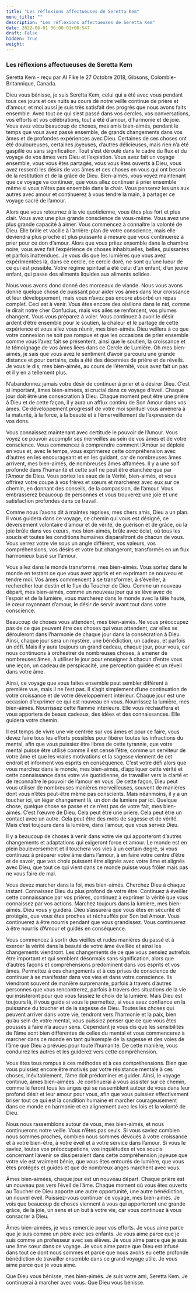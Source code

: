 ```yaml
---
title: "Les réflexions affectueuses de Seretta Kem"
menu_title: ""
description: "Les réflexions affectueuses de Seretta Kem"
date: 2022-06-01 06:00:01+00:547
draft: False
hidden: True
weight:
---
```

### Les réflexions affectueuses de Seretta Kem

Seretta Kem - reçu par Al Fike le 27 Octobre 2018, Gibsons, Colombie-Britannique, Canada.

Dieu vous bénisse, je suis Seretta Kem, celui qui a été avec vous pendant tous ces jours et ces nuits au cours de notre veille continue de prière et d’amour, et moi aussi je suis très satisfait des progrès que nous avons faits ensemble. Avec tout ce qui s’est passé dans vos cercles, vos conversations, vos efforts et vos célébrations, tout a été d’amour, d’harmonie et de joie. Vous avez vécu beaucoup de choses, mes amis bien-aimés, pendant le temps que vous avez passé ensemble, de grands changements dans vos âmes et de profondes expériences avec Dieu. Certaines de ces choses ont été douloureuses, certaines joyeuses, d’autres délicieuses, mais rien n’a été gaspillé ou sans signification. Tout s’est déroulé dans le cadre du flux et du voyage de vos âmes vers Dieu et l’expiation. Vous avez fait un voyage ensemble, vous vous êtes partagés, vous vous êtes ouverts à Dieu, vous avez ressenti les désirs de vos âmes et ces choses en vous qui ont besoin de la restitution et de la grâce de Dieu. Bien-aimés, vous voyez maintenant que ce voyage va continuer, que vous allez continuer à prier ensemble même si vous n’êtes pas ensemble dans la chair. Vous penserez les uns aux autres avec amour et continuerez à vous tendre la main, à partager ce voyage sacré de l’amour.

Alors que vous retournez à la vie quotidienne, vous êtes plus fort et plus clair. Vous avez une plus grande conscience de vous-même. Vous avez une plus grande capacité à aimer. Vous commencez à connaître la volonté de Dieu. Elle brille et vacille à l’arrière-plan de votre conscience, mais elle deviendra plus proche et plus puissante à mesure que vous continuerez à prier pour ce don d’amour. Alors que vous priiez ensemble dans la chambre noire, vous avez fait l’expérience de choses inhabituelles, belles, puissantes et parfois inattendues. Je vous dis que les lumières que vous avez expérimentées là, dans ce cercle, ce cercle doré, ne sont qu’une lueur de ce qui est possible. Votre régime spirituel a été celui d’un enfant, d’un jeune enfant, qui passe des aliments liquides aux aliments solides.

Nous vous avons donc donné des morceaux de viande. Nous vous avons donné quelque chose de puissant pour aider vos âmes dans leur croissance et leur développement, mais vous n’avez pas encore absorbé un repas complet. Ceci est à venir. Vous êtes encore des oisillons dans le nid, comme le dirait notre cher Confucius, mais vos ailes se renforcent, vos plumes changent. Vous vous préparez à voler. Vous continuez à avoir le désir ardent d’être ensemble pour le soutien, la chaleur et le partage de cette expérience et vous allez vous réunir, mes bien-aimés. Dieu veillera à ce que votre connexion ne soit pas rompue et que les occasions de prier ensemble comme vous l’avez fait se présentent, ainsi que le soutien, la croissance et le témoignage de vos âmes liées dans ce Cercle de Lumière. Oh mes bien-aimés, je sais que vous avez le sentiment d’avoir parcouru une grande distance et pour certains, cela a été des décennies de prière et de réveils. Je vous le dis, mes bien-aimés, au cours de l’éternité, vous avez fait un pas et il y en a tellement plus.

N’abandonnez jamais votre désir de continuer à prier et à désirer Dieu. C’est si important, âmes bien-aimées, si crucial dans ce voyage d’éveil. Chaque jour doit être une consécration à Dieu. Chaque moment peut être une prière à Dieu et de cette façon, il y aura un afflux continu de Son Amour dans vos âmes. Ce développement progressif de votre moi spirituel vous amènera à la maturité, à la force, à la beauté et à l’émerveillement de l’expression de vos dons.

Vous connaissez maintenant avec certitude le pouvoir de l’Amour. Vous voyez ce pouvoir accomplir ses merveilles au sein de vos âmes et de votre conscience. Vous commencez à comprendre comment l’Amour se déploie en vous et, avec le temps, vous exprimerez cette compréhension avec d’autres en les encourageant et en les guidant, car de nombreuses âmes arrivent, mes bien-aimés, de nombreuses âmes affamées. Il y a une soif profonde dans l’humanité et cette soif ne peut être étanchée que par l’Amour de Dieu. Vous portez les eaux de la Vérité, bien-aimés, et vous offrirez votre coupe à vos frères et sœurs et marcherez avec eux sur ce chemin, en donnant des conseils, de la compassion, de l’amour. Vous embrasserez beaucoup de personnes et vous trouverez une joie et une satisfaction profondes dans ce travail.

Comme nous l’avons dit à maintes reprises, mes chers amis, Dieu a un plan. Il vous guidera dans ce voyage, ce chemin qui vous est désigné, ce déversement volontaire d’amour et de vérité, de guérison et de grâce, où la joie brûle dans vos cœurs, mes bien-aimés, brûle avec éclat, où tous les soucis et toutes les conditions humaines disparaîtront de chacun de vous. Vous verrez votre vie sous un angle différent, vos valeurs, vos compréhensions, vos désirs et votre but changeront, transformés en un flux harmonieux basé sur l’amour.

Vous allez dans le monde transformé, mes bien-aimés. Vous sortez dans le monde en testant ce que vous avez appris et en exprimant ce nouveau et tendre moi. Vos âmes commencent à se transformer, à s’éveiller, à rechercher leur destin et le flux du Toucher de Dieu. Comme un nouveau départ, mes bien-aimés, comme un nouveau jour qui se lève avec de l’espoir et de la lumière, vous marcherez dans le monde avec la tête haute, le cœur rayonnant d’amour, le désir de servir avant tout dans votre conscience.

Beaucoup de choses vous attendent, mes bien-aimés. Ne vous préoccupez pas de ce que peuvent être ces choses qui vous attendent, car elles se dérouleront dans l’harmonie de chaque jour dans la consécration à Dieu. Ainsi, chaque jour sera un mystère, une bénédiction, un cadeau, et parfois un défi. Mais il y aura toujours un grand cadeau, chaque jour, pour vous, car nous continuons à orchestrer de nombreuses choses, à amener de nombreuses âmes, à utiliser le jour pour enseigner à chacun d’entre vous une leçon, un cadeau de perspicacité, une perception guidée et un réveil dans votre âme.

Ainsi, ce voyage que vous faites ensemble peut sembler différent à première vue, mais il ne l’est pas. Il s’agit simplement d’une continuation de votre croissance et de votre développement intérieur. Chaque jour est une occasion d’exprimer ce qui est nouveau en vous. Nourrissez la lumière, mes bien-aimés. Nourrissez cette flamme intérieure. Elle vous réchauffera et vous apportera de beaux cadeaux, des idées et des connaissances. Elle guidera votre chemin.

Il est temps de vivre une vie centrée sur vos âmes et pour ce faire, vous devez faire tous les efforts possibles pour libérer toutes les infractions du mental, afin que vous puissiez être libres de cette tyrannie, que votre mental puisse être utilisé comme il est censé l’être, comme un serviteur de votre âme et que les vraies motivations et la sagesse viennent de cet endroit et informent vos esprits en conséquence. C’est votre défi alors que vous marchez dans le monde, mes bien-aimés, d’appliquer cette vérité et cette connaissance dans votre vie quotidienne, de travailler vers la clarté et de reconnaître le pouvoir de l’amour en vous. De cette façon, Dieu peut vous utiliser de nombreuses manières merveilleuses, souvent de manières dont vous n’êtes peut-être même pas conscients. Mais néanmoins, il y a un toucher ici, un léger changement là, un don de lumière par ici. Quelque chose, quelque chose se passe et ce n’est pas de votre fait, mes bien-aimés. C’est l’œuvre de Dieu. Cela peut être une prière. Cela peut être un contact avec un autre. Cela peut être des mots de sagesse et de vérité. Mais c’est toujours dans la lumière, dans l’amour, que vous servez Dieu.

Il y a beaucoup de choses à venir dans votre vie qui apporteront d’autres changements et adaptations qui exigeront force et amour. Le monde est en plein bouleversement et il touchera vos vies à un certain degré, si vous continuez à préparer votre âme dans l’amour, à en faire votre centre d’être et de savoir, que vos choix puissent être alignés avec votre âme et alignés avec Dieu, que tout ce qui vient dans ce monde puisse vous frôler mais pas ne vous faire de mal.

Vous devez marcher dans la foi, mes bien-aimés. Cherchez Dieu à chaque instant. Connaissez Dieu du plus profond de votre être. Continuez à éveiller cette connaissance par vos prières, continuez à exprimer la vérité que vous connaissez par vos actions. Marchez toujours dans la lumière, mes bien-aimés. Dieu vous y guidera. Dieu s’assurera que vous êtes en sécurité et protégés, que vous êtes proches et réchauffés par Son bel Amour. Vous continuerez à être nourris pendant que vous grandissez. Vous continuerez à être nourris d’Amour et guidés en conséquence.

Vous commencez à sortir des vieilles et rudes manières du passé et à exercer la vérité dans la beauté de votre âme éveillée et ainsi les changements viendront. Les changements de ce que vous pensiez autrefois être important et qui semblent désormais sans signification, alors que d’autres façons et compréhensions prédominent dans vos esprits et vos âmes. Permettez à ces changements et à ces prises de conscience de continuer à se manifester dans vos vies et dans votre conscience. Ils viendront souvent de manière surprenante, parfois à travers d’autres personnes que vous rencontrerez, parfois à travers des situations de la vie qui insisteront pour que vous fassiez le choix de la lumière. Mais Dieu est toujours là, il vous guide si vous le permettez, si vous avez confiance en la puissance du toucher et de la sagesse de Dieu. Toutes les choses qui peuvent arriver dans votre vie, tendront vers l’harmonie et la paix, bien qu’au sein de votre mental, vous puissiez penser que ce que vous êtes poussés à faire n’a aucun sens. Cependant je vous dis que les sensibilités de l’âme sont bien différentes de celles du mental et vous commencerez à marcher dans ce monde en tant qu’exemple de la sagesse et des voies de l’âme que Dieu a prévues pour toute l’humanité. De cette manière, vous conduirez les autres et les guiderez vers cette compréhension.

Vous êtes tous rompus à ces méthodes et à ces compréhensions. Bien que vous puissiez encore être motivés par votre résistance mentale à ces choses, inévitablement, l’âme doit prédominer et guider. Ainsi, le voyage continue, âmes bien-aimées. Je continuerai à vous assister sur ce chemin, comme le feront tous les anges qui se rassemblent autour de vous dans leur profond désir et leur amour pour vous, afin que vous puissiez effectivement briser tout ce qui est la condition humaine et marcher courageusement dans ce monde en harmonie et en alignement avec les lois et la volonté de Dieu.

Nous nous rassemblons autour de vous, mes bien-aimés, et nous continuerons notre veille. Vous n’êtes pas seuls. Si vous saviez combien nous sommes proches, combien nous sommes dévoués à votre croissance et à votre bien-être, à votre éveil et à votre service dans l’amour. Si vous le saviez, toutes vos préoccupations, vos inquiétudes et vos soucis concernant l’avenir se dissiperaient dans cette compréhension joyeuse que votre vie est vraiment bénie, que vous êtes entourés de lumière, que vous êtes protégés et guidés et que de nombreux anges marchent avec vous.

Âmes bien-aimées, chaque jour est un nouveau départ. Chaque prière est un nouveau pas vers l’éveil de l’âme. Chaque moment où vous êtes ouverts au Toucher de Dieu apporte une autre opportunité, une autre bénédiction, un nouvel éveil. Puissiez-vous continuer ce voyage, mes bien-aimés. Je vois que beaucoup de choses viennent à vous qui apporteront une grande grâce, de la joie, un sens et un but à votre vie, car vous continuez à vous consacrer à Dieu.

Âmes bien-aimées, je vous remercie pour vos efforts. Je vous aime parce que je suis comme un père avec ses enfants. Je vous aime parce que je suis comme un professeur avec ses élèves. Je vous aime parce que je suis une âme sœur dans ce voyage. Je vous aime parce que Dieu est infusé dans tout ce dont nous sommes et parce que nous avons eu cette profonde bénédiction de travailler ensemble dans ce grand voyage utile. Je vous aime parce que je vous aime.

Que Dieu vous bénisse, mes bien-aimés. Je suis votre ami, Seretta Kem. Je continuerai à marcher avec vous. Que Dieu vous bénisse.

